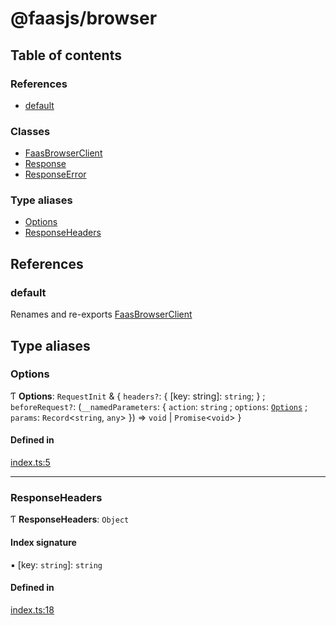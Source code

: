 # @faasjs/browser

## Table of contents

### References

- [default](modules.md#default)

### Classes

- [FaasBrowserClient](classes/FaasBrowserClient.md)
- [Response](classes/Response.md)
- [ResponseError](classes/ResponseError.md)

### Type aliases

- [Options](modules.md#options)
- [ResponseHeaders](modules.md#responseheaders)

## References

### default

Renames and re-exports [FaasBrowserClient](classes/FaasBrowserClient.md)

## Type aliases

### Options

Ƭ **Options**: `RequestInit` & { `headers?`: { [key: string]: `string`;  } ; `beforeRequest?`: (`__namedParameters`: { `action`: `string` ; `options`: [`Options`](modules.md#options) ; `params`: `Record`<`string`, `any`\>  }) => `void` \| `Promise`<`void`\>  }

#### Defined in

[index.ts:5](https://github.com/faasjs/faasjs/blob/1705fd2/packages/browser/src/index.ts#L5)

___

### ResponseHeaders

Ƭ **ResponseHeaders**: `Object`

#### Index signature

▪ [key: `string`]: `string`

#### Defined in

[index.ts:18](https://github.com/faasjs/faasjs/blob/1705fd2/packages/browser/src/index.ts#L18)
